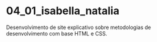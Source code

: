 # 04_01_isabella_natalia
Desenvolvimento de site explicativo sobre metodologias de desenvolvimento com  base HTML e CSS.
